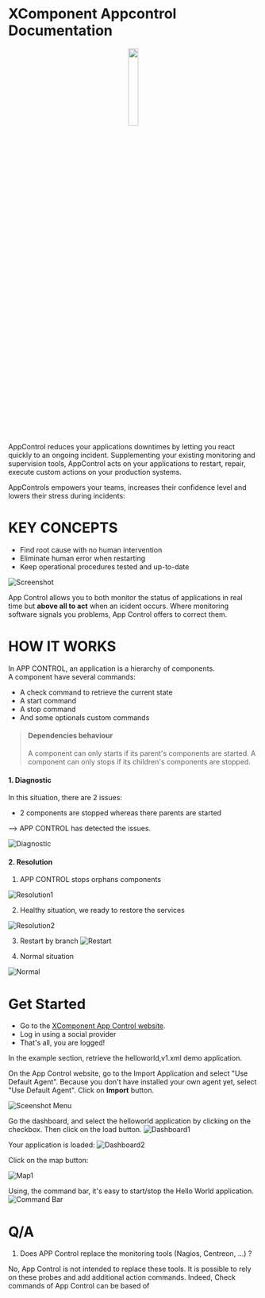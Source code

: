 #  XComponent Appcontrol Documentation

<center><img src="images/logo.svg" width="20%"> </center>


AppControl reduces your applications downtimes by letting you react quickly to an ongoing incident.
Supplementing your existing monitoring and supervision tools, AppControl acts on your applications to restart, repair, execute custom actions on your production systems.

AppControls empowers your teams, increases their confidence level and lowers their stress during incidents:

# KEY CONCEPTS

* Find root cause with no human intervention
* Eliminate human error when restarting
* Keep operational procedures tested and up-to-date

![Screenshot](images/screenshot.png)


App Control allows you to both monitor the status of applications in real time but **above all to act** when an icident occurs.
Where monitoring software signals you problems, App Control offers to correct them.

# HOW IT WORKS

In APP CONTROL, an application is a hierarchy of components. <br> A component have several commands:
* A check command to retrieve the current state
* A start command 
* A stop command
* And some optionals custom commands

> #### Dependencies behaviour
> A component can only starts if its parent's components are started. 
> A component can only stops if its children's components are stopped.
> 


#### 1. Diagnostic

In this situation, there are 2 issues:
- 2 components are stopped whereas there parents are started

--> APP CONTROL has detected the issues. 

![Diagnostic](images/diagnostic.png)

#### 2. Resolution

1. APP CONTROL stops orphans components

![Resolution1](images/resolution1.png)

2. Healthy situation, we ready to restore the services 

![Resolution2](images/resolution2.png)

3. Restart by branch
![Restart](images/restart.png)

4. Normal situation

![Normal](images/normal.png)


# Get Started

* Go to the [XComponent App Control website](https://appcontrol.xcomponent.com).
* Log in using a social provider
* That's all, you are logged!

In the example section, retrieve the helloworld,v1.xml demo application.

On the App Control website, go to the Import Application and select "Use Default Agent". 
Because you don't have installed your own agent yet, select "Use Default Agent". 
Click on **Import** button.

![Sceenshot Menu](images/sceenshot_menu.png)

Go the dashboard, and select the helloworld application by clicking on the checkbox.
Then click on the load button.
![Dashboard1](images/dashboard1.png)

Your application is loaded:
![Dashboard2](images/dashboard2.png)

Click on the map button:

![Map1](images/map1.png)

Using, the command bar, it's easy to start/stop the Hello World application.
![Command Bar](images/command_bar.png)


# Q/A

1. Does APP Control replace the monitoring tools (Nagios, Centreon, ...) ?

No, App Control is not intended to replace these tools. It is possible to rely on these probes and add additional action commands.
Indeed, Check commands of App Control can be based of

